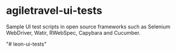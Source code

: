 # agiletravel-ui-tests

Sample UI test scripts in open source frameworks such as Selenium WebDriver, Watir, RWebSpec, Capybara and Cucumber.


"# leon-ui-tests" 
